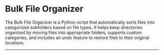 # Bulk File Organizer

The Bulk File Organizer is a Python script that automatically sorts files into categorized subfolders based on file types. 
It helps keep directories organized by moving files into appropriate folders, supports custom categories,
and includes an undo feature to restore files to their original locations.

---




